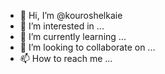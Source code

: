 - 👋 Hi, I’m @kouroshelkaie
- 👀 I’m interested in ...
- 🌱 I’m currently learning ...
- 💞️ I’m looking to collaborate on ...
- 📫 How to reach me ...

<!---
kouroshelkaie/kouroshelkaie is a ✨ special ✨ repository because its `README.md` (this file) appears on your GitHub profile.
You can click the Preview link to take a look at your changes.
--->

